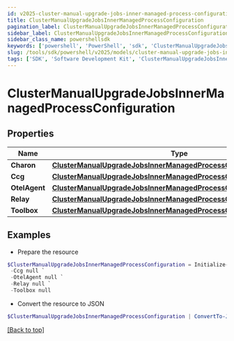 ```yaml
---
id: v2025-cluster-manual-upgrade-jobs-inner-managed-process-configuration
title: ClusterManualUpgradeJobsInnerManagedProcessConfiguration
pagination_label: ClusterManualUpgradeJobsInnerManagedProcessConfiguration
sidebar_label: ClusterManualUpgradeJobsInnerManagedProcessConfiguration
sidebar_class_name: powershellsdk
keywords: ['powershell', 'PowerShell', 'sdk', 'ClusterManualUpgradeJobsInnerManagedProcessConfiguration', 'V2025ClusterManualUpgradeJobsInnerManagedProcessConfiguration'] 
slug: /tools/sdk/powershell/v2025/models/cluster-manual-upgrade-jobs-inner-managed-process-configuration
tags: ['SDK', 'Software Development Kit', 'ClusterManualUpgradeJobsInnerManagedProcessConfiguration', 'V2025ClusterManualUpgradeJobsInnerManagedProcessConfiguration']
---
```



# ClusterManualUpgradeJobsInnerManagedProcessConfiguration

## Properties

Name | Type | Description | Notes
------------ | ------------- | ------------- | -------------
**Charon** | [**ClusterManualUpgradeJobsInnerManagedProcessConfigurationCharon**](cluster-manual-upgrade-jobs-inner-managed-process-configuration-charon) |  | [optional] 
**Ccg** | [**ClusterManualUpgradeJobsInnerManagedProcessConfigurationCcg**](cluster-manual-upgrade-jobs-inner-managed-process-configuration-ccg) |  | [optional] 
**OtelAgent** | [**ClusterManualUpgradeJobsInnerManagedProcessConfigurationOtelAgent**](cluster-manual-upgrade-jobs-inner-managed-process-configuration-otel-agent) |  | [optional] 
**Relay** | [**ClusterManualUpgradeJobsInnerManagedProcessConfigurationRelay**](cluster-manual-upgrade-jobs-inner-managed-process-configuration-relay) |  | [optional] 
**Toolbox** | [**ClusterManualUpgradeJobsInnerManagedProcessConfigurationToolbox**](cluster-manual-upgrade-jobs-inner-managed-process-configuration-toolbox) |  | [optional] 

## Examples

- Prepare the resource
```powershell
$ClusterManualUpgradeJobsInnerManagedProcessConfiguration = Initialize-PSSailpoint.V2025ClusterManualUpgradeJobsInnerManagedProcessConfiguration  -Charon null `
 -Ccg null `
 -OtelAgent null `
 -Relay null `
 -Toolbox null
```

- Convert the resource to JSON
```powershell
$ClusterManualUpgradeJobsInnerManagedProcessConfiguration | ConvertTo-JSON
```


[[Back to top]](#) 


